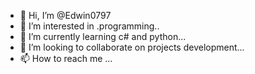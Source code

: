 - 👋 Hi, I’m @Edwin0797
- 👀 I’m interested in .programming..
- 🌱 I’m currently learning c# and python...
- 💞️ I’m looking to collaborate on projects development...
- 📫 How to reach me ...

<!---
Edwin0797/Edwin0797 is a ✨ special ✨ repository because its `README.md` (this file) appears on your GitHub profile.
You can click the Preview link to take a look at your changes.
--->
